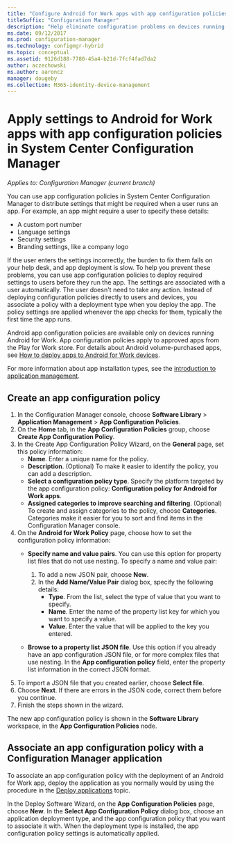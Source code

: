 ```yaml
---
title: "Configure Android for Work apps with app configuration policies"
titleSuffix: "Configuration Manager"
description: "Help eliminate configuration problems on devices running Android for Work by deploying app configuration policies to users before they run apps."
ms.date: 09/12/2017
ms.prod: configuration-manager
ms.technology: configmgr-hybrid
ms.topic: conceptual
ms.assetid: 9126d188-7780-45a4-b21d-7fcf4fad7da2
author: aczechowski
ms.author: aaroncz
manager: dougeby
ms.collection: M365-identity-device-management
---
```

# Apply settings to Android for Work apps with app configuration policies in System Center Configuration Manager

*Applies to: Configuration Manager (current branch)*

You can use app configuration policies in System Center Configuration Manager to distribute settings that might be required when a user runs an app. For example, an app might require a user to specify these details:
- A custom port number
- Language settings
- Security settings
- Branding settings, like a company logo

If the user enters the settings incorrectly, the burden to fix them falls on your help desk, and app deployment is slow. To help you prevent these problems, you can use app configuration policies to deploy required settings to users before they run the app. The settings are associated with a user automatically. The user doesn't need to take any action.
Instead of deploying configuration policies directly to users and devices, you associate a policy with a deployment type when you deploy the app. The policy settings are applied whenever the app checks for them, typically the first time the app runs.

Android app configuration policies are available only on devices running Android for Work. App configuration policies apply to approved apps from the Play for Work store. For details about Android volume-purchased apps, see [How to deploy apps to Android for Work devices](https://docs.microsoft.com/intune/deploy-use/android-for-work-apps).

For more information about app installation types, see the [introduction to application management](/sccm/apps/understand/introduction-to-application-management).

## Create an app configuration policy

1. In the Configuration Manager console, choose **Software Library** > **Application Management** > **App Configuration Policies**.
2. On the **Home** tab, in the **App Configuration Policies** group, choose **Create App Configuration Policy**.
3. In the Create App Configuration Policy Wizard, on the **General** page, set this policy information:
   - **Name**. Enter a unique name for the policy.
   - **Description**. (Optional) To make it easier to identify the policy, you can add a description.
   -  **Select a configuration policy type**. Specify the platform targeted by the app configuration policy: **Configuration policy for Android for Work apps**.
   -  **Assigned categories to improve searching and filtering**. (Optional) To create and assign categories to the policy, choose **Categories**. Categories make it easier for you to sort and find items in the Configuration Manager console.
4. On the **Android for Work Policy** page, choose how to set the configuration policy information:
   - **Specify name and value pairs**. You can use this option for property list files that do not use nesting. To specify a name and value pair:
        1. To add a new JSON pair, choose **New**.
        2. In the **Add Name/Value Pair** dialog box, specify the following details:
            - **Type**. From the list, select the type of value that you want to specify.
            - **Name**. Enter the name of the property list key for which you want to specify a value.
            - **Value**. Enter the value that will be applied to the key you entered.

   - **Browse to a property list JSON file**. Use this option if you already have an app configuration JSON file, or for more complex files that use nesting. In the **App configuration policy** field, enter the property list information in the correct JSON format.
5. To import a JSON file that you created earlier, choose **Select file**.
6. Choose **Next**. If there are errors in the JSON code, correct them before you continue.
7. Finish the steps shown in the wizard.

The new app configuration policy is shown in the **Software Library** workspace, in the **App Configuration Policies** node.

## Associate an app configuration policy with a Configuration Manager application

To associate an app configuration policy with the deployment of an Android for Work app, deploy the application as you normally would by using the procedure in the [Deploy applications](/sccm/apps/deploy-use/deploy-applications) topic.

In the Deploy Software Wizard, on the **App Configuration Policies** page, choose **New**. In the **Select App Configuration Policy** dialog box, choose an application deployment type, and the app configuration policy that you want to associate it with.
When the deployment type is installed, the app configuration policy settings is automatically applied.
